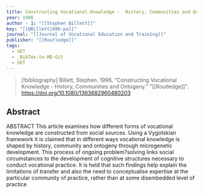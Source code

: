 ```yaml
---
title: Constructing Vocational Knowledge -  History, Communities and Ontogeny
year: 1996
author - 1: "[[Stephen Billett]]"
key: "[[@Billett1996-pa]]"
journal: "[[Journal of Vocational Education and Training]]"
publisher: "[[Routledge]]"
tags:
  - VET
  - _BibTex-to-MD-Git
  - VET
---
```


> [!bibliography]
> Billett, Stephen. 1996. “Constructing Vocational Knowledge -  History, Communities and Ontogeny.” "[[Routledge]]". https://doi.org/10.1080/1363682960480203

## Abstract
ABSTRACT This article examines how different forms of vocational knowledge are constructed from social sources. Using a Vygotskian framework it is claimed that in different ways vocational knowledge is shaped by history, community and ontogeny through microgenetic development. This process of ongoing problem?solving links social circumstances to the development of cognitive structures necessary to conduct vocational practice. It is held that such findings help explain the limitations of transfer and also the need to conceptualise expertise at the particular community of practice, rather than at some disembedded level of practice